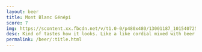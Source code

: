 ```yaml
---
layout: beer
title: Mont Blanc Génépi
score: 7
img: https://scontent.xx.fbcdn.net/v/t1.0-0/p480x480/13001187_10154072541123745_7747103315223526141_n.jpg?oh=2e605b2319777744f5205b30cec7f79b&oe=59104428
desc: Kind of tastes how it looks. Like a like cordial mixed with beer. The little bit of spice ties it together and makes for a nice sweet beer
permalink: /beer/:title.html
---
```

